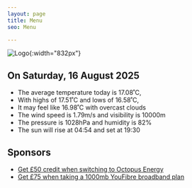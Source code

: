 ```yaml
---
layout: page
title: Menu
seo: Menu

---
```


![Logo](/images/logo.jpg){:width="832px"}

<!-- weather_marker starts -->
## On Saturday, 16 August 2025

- The average temperature today is 17.08˚C,
- With highs of 17.51˚C and lows of 16.58˚C,
- It may feel like 16.98˚C with overcast clouds
- The wind speed is 1.79m/s and visibility is 10000m
- The pressure is 1028hPa and humidity is 82%
- The sun will rise at 04:54 and set at 19:30

<!-- weather_marker ends -->

## Sponsors

- [Get £50 credit when switching to Octopus Energy](https://bit.ly/3oD1nnS)
- [Get £75 when taking a 1000mb YouFibre broadband plan](https://aklam.io/91zWhU?)
